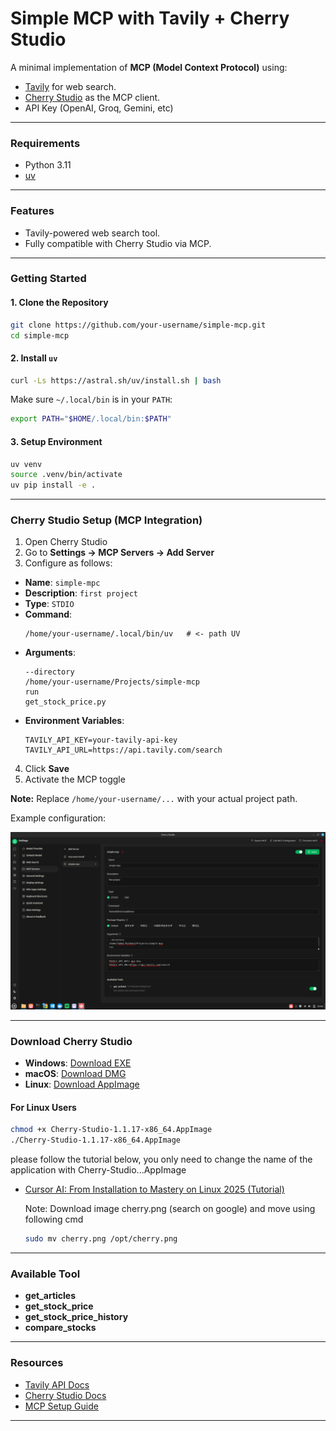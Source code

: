 # Simple MCP with Tavily + Cherry Studio

A minimal implementation of **MCP (Model Context Protocol)** using:

- [Tavily](https://docs.tavily.com/documentation/api-reference/endpoint/search) for web search.
- [Cherry Studio](https://docs.cherry-ai.com/cherrystudio/download) as the MCP client.
- API Key (OpenAI, Groq, Gemini, etc)

---

### Requirements

- Python 3.11
- [uv](https://github.com/astral-sh/uv)

---

### Features

- Tavily-powered web search tool.
- Fully compatible with Cherry Studio via MCP.

---

### Getting Started

#### 1. Clone the Repository

```bash
git clone https://github.com/your-username/simple-mcp.git
cd simple-mcp
```

#### 2. Install `uv`

```bash
curl -Ls https://astral.sh/uv/install.sh | bash
```

Make sure `~/.local/bin` is in your `PATH`:

```bash
export PATH="$HOME/.local/bin:$PATH"
```

#### 3. Setup Environment

```bash
uv venv
source .venv/bin/activate
uv pip install -e .
```

---

### Cherry Studio Setup (MCP Integration)

1. Open Cherry Studio  
2. Go to **Settings → MCP Servers → Add Server**  
3. Configure as follows:

- **Name**: `simple-mpc`  
- **Description**: `first project`  
- **Type**: `STDIO`  
- **Command**:
  ```
  /home/your-username/.local/bin/uv   # <- path UV
  ```
- **Arguments**:
  ```
  --directory
  /home/your-username/Projects/simple-mcp
  run
  get_stock_price.py
  ```
- **Environment Variables**:
  ```
  TAVILY_API_KEY=your-tavily-api-key
  TAVILY_API_URL=https://api.tavily.com/search
  ```

4. Click **Save**  
5. Activate the MCP toggle

**Note:** Replace `/home/your-username/...` with your actual project path.

Example configuration:

![Cherry Studio Config](setup-mcp.png)

---

### Download Cherry Studio

- **Windows**: [Download EXE](https://github.com/CherryHQ/cherry-studio/releases/download/v1.1.17/Cherry-Studio-1.1.17-setup.exe)  
- **macOS**: [Download DMG](https://github.com/CherryHQ/cherry-studio/releases/download/v1.1.17/Cherry-Studio-1.1.17-x64.dmg)  
- **Linux**: [Download AppImage](https://github.com/CherryHQ/cherry-studio/releases/download/v1.1.17/Cherry-Studio-1.1.17-x86_64.AppImage)

#### For Linux Users

```bash
chmod +x Cherry-Studio-1.1.17-x86_64.AppImage
./Cherry-Studio-1.1.17-x86_64.AppImage
```
please follow the tutorial below, you only need to change the name of the application with Cherry-Studio...AppImage
- [Cursor AI: From Installation to Mastery on Linux 2025 (Tutorial)](https://dev.to/mesonu/how-to-install-cursor-ai-editor-on-linux-ubuntu-2025-update-3kji)
  
  Note: Download image cherry.png (search on google) and move using following cmd
  ```bash
  sudo mv cherry.png /opt/cherry.png
  ```

---

### Available Tool

- **get_articles**  
- **get_stock_price**
- **get_stock_price_history**
- **compare_stocks**

---

### Resources

- [Tavily API Docs](https://docs.tavily.com/documentation/api-reference/endpoint/search)
- [Cherry Studio Docs](https://docs.cherry-ai.com/cherrystudio/download)
- [MCP Setup Guide](https://docs.cherry-ai.com/advanced-basic/mcp)

---